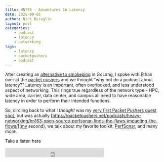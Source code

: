 ```yaml
---
title: HN795 - Adventures In Latency
date: 2025-09-05
author: Nick Buraglio
layout: post
categories:
    - podcast
    - latency
    - networking
tags:
    - latency
    - packetpushers
    - podcast
---
```


After creating an [alternative to smokeping](https://www.forwardingplane.net/post/2025-05-09-tokeping/) in GoLang, I spoke with Ethan over at the [packet pushers](https://www.packetpushers.net) and we thought "why not do a podcast about latency?" 
Latency is an important, often overlooked, and less understood aspect of networking. This rings true regardless of the network type - HPC, wide area, carrier, data center, and campus all need to have reasonable latency in order to perform their intended functions.

So, circling back to what I *thought* was my [very first Packet Pushers guest spot](https://packetpushers.net/podcasts/heavy-networking/hn131-golf-cart-in-my-fibre-tunnel/), but was actually [https://packetpushers.net/podcasts/heavy-networking/hn163-open-source-perfsonar-finds-the-flaws-impacting-the-flows/](my second), we talk about my favorite toolkit, [PerfSonar](https://github.com/perfsonar/), and many more.

Take a listen here


<iframe width="320" height="30" src="https://packetpushers.net/?powerpress_embed=71808-podcast&amp;powerpress_player=mediaelement-audio" title="Blubrry Podcast Player" frameborder="0" scrolling="no"></iframe>